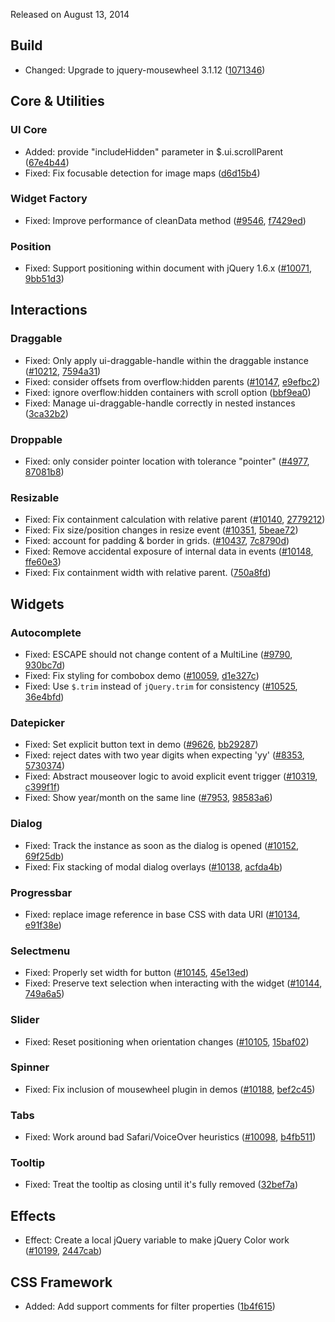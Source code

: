 <script>{
	"title": "jQuery UI 1.11.1 Changelog"
}</script>

Released on August 13, 2014

## Build

* Changed: Upgrade to jquery-mousewheel 3.1.12 ([1071346](https://github.com/jquery/jquery-ui/commit/1071346aea784e0f22c85f260499135f76482f9f))

## Core &amp; Utilities

### UI Core

* Added: provide "includeHidden" parameter in $.ui.scrollParent ([67e4b44](https://github.com/jquery/jquery-ui/commit/67e4b44b295517cb81ced7b6c41fd9898a45d0d9))
* Fixed: Fix focusable detection for image maps ([d6d15b4](https://github.com/jquery/jquery-ui/commit/d6d15b455839aa3a75cbcc5df2d7fa41299b59a9))

### Widget Factory

* Fixed: Improve performance of cleanData method ([#9546](https://bugs.jqueryui.com/ticket/9546), [f7429ed](https://github.com/jquery/jquery-ui/commit/f7429edfe96d322cdec850f7207efba8125767a6))

### Position

* Fixed: Support positioning within document with jQuery 1.6.x ([#10071](https://bugs.jqueryui.com/ticket/10071), [9bb51d3](https://github.com/jquery/jquery-ui/commit/9bb51d308e0a72bc67db948e92345c826a8f724d))


## Interactions

### Draggable

* Fixed: Only apply ui-draggable-handle within the draggable instance ([#10212](https://bugs.jqueryui.com/ticket/10212), [7594a31](https://github.com/jquery/jquery-ui/commit/7594a3142547e078326872cb0d6e2d7f32f4c808))
* Fixed: consider offsets from overflow:hidden parents ([#10147](https://bugs.jqueryui.com/ticket/10147), [e9efbc2](https://github.com/jquery/jquery-ui/commit/e9efbc222149ca7c7a5fef2c0fe28b7b1d9be698))
* Fixed: ignore overflow:hidden containers with scroll option ([bbf9ea0](https://github.com/jquery/jquery-ui/commit/bbf9ea0942622a40d1adafeaed7045e0cf6ff8fd))
* Fixed: Manage ui-draggable-handle correctly in nested instances ([3ca32b2](https://github.com/jquery/jquery-ui/commit/3ca32b2ad8a3366d14317eb767e89d28254e97a4))

### Droppable

* Fixed: only consider pointer location with tolerance "pointer" ([#4977](https://bugs.jqueryui.com/ticket/4977), [87081b8](https://github.com/jquery/jquery-ui/commit/87081b855c5ded96039d16791a30ff0181fb5a9f))

### Resizable

* Fixed: Fix containment calculation with relative parent ([#10140](https://bugs.jqueryui.com/ticket/10140), [2779212](https://github.com/jquery/jquery-ui/commit/2779212a0e6e34fdea3f0d442e4d92218ac943fa))
* Fixed: Fix size/position changes in resize event ([#10351](https://bugs.jqueryui.com/ticket/10351), [5beae72](https://github.com/jquery/jquery-ui/commit/5beae72e7773d35d46195a4359cb8f845dfb0f4f))
* Fixed: account for padding &amp; border in grids. ([#10437](https://bugs.jqueryui.com/ticket/10437), [7c8790d](https://github.com/jquery/jquery-ui/commit/7c8790dcc881c8e82390bb5abe31fad35afdaaa0))
* Fixed: Remove accidental exposure of internal data in events ([#10148](https://bugs.jqueryui.com/ticket/10148), [ffe60e3](https://github.com/jquery/jquery-ui/commit/ffe60e39db568f7acc3fff4b1a9f9f3a1d0b7c62))
* Fixed: Fix containment width with relative parent. ([750a8fd](https://github.com/jquery/jquery-ui/commit/750a8fd0c267aaba784f6dc76924619dbb459762))


## Widgets

### Autocomplete

* Fixed: ESCAPE should not change content of a MultiLine ([#9790](https://bugs.jqueryui.com/ticket/9790), [930bc7d](https://github.com/jquery/jquery-ui/commit/930bc7df666c997add9978d3cc3139559e71ae77))
* Fixed: Fix styling for combobox demo ([#10059](https://bugs.jqueryui.com/ticket/10059), [d1e327c](https://github.com/jquery/jquery-ui/commit/d1e327c189cb12661f53d6962ece07b31dec86cb))
* Fixed: Use `$.trim` instead of `jQuery.trim` for consistency ([#10525](https://bugs.jqueryui.com/ticket/10525), [36e4bfd](https://github.com/jquery/jquery-ui/commit/36e4bfd516c10140d8517ed9e2eb067be2e5c837))

### Datepicker

* Fixed: Set explicit button text in demo ([#9626](https://bugs.jqueryui.com/ticket/9626), [bb29287](https://github.com/jquery/jquery-ui/commit/bb29287c3c26445eb2808e014cf74f60a11c3aa4))
* Fixed: reject dates with two year digits when expecting 'yy' ([#8353](https://bugs.jqueryui.com/ticket/8353), [5730374](https://github.com/jquery/jquery-ui/commit/573037423822fa04a1888e3bcc52243b9324c5e2))
* Fixed: Abstract mouseover logic to avoid explicit event trigger ([#10319](https://bugs.jqueryui.com/ticket/10319), [c399f1f](https://github.com/jquery/jquery-ui/commit/c399f1f77a015d4f269e3bda98720ebea9bb0c7a))
* Fixed: Show year/month on the same line ([#7953](https://bugs.jqueryui.com/ticket/7953), [98583a6](https://github.com/jquery/jquery-ui/commit/98583a6563e7ae98ed67b5d70db2bff814c11e4e))


### Dialog

* Fixed: Track the instance as soon as the dialog is opened ([#10152](https://bugs.jqueryui.com/ticket/10152), [69f25db](https://github.com/jquery/jquery-ui/commit/69f25dbff71d9864ce7ce46c47003413f8b7deb2))
* Fixed: Fix stacking of modal dialog overlays ([#10138](https://bugs.jqueryui.com/ticket/10138), [acfda4b](https://github.com/jquery/jquery-ui/commit/acfda4be521e48c6b61cc458a715ef163892ac36))

### Progressbar

* Fixed: replace image reference in base CSS with data URI ([#10134](https://bugs.jqueryui.com/ticket/10134), [e91f38e](https://github.com/jquery/jquery-ui/commit/e91f38ef1ede2a6191e718c6628fd7c34cfe5103))

### Selectmenu

* Fixed: Properly set width for button ([#10145](https://bugs.jqueryui.com/ticket/10145), [45e13ed](https://github.com/jquery/jquery-ui/commit/45e13ed208b3533e91d008789d61e5138501428a))
* Fixed: Preserve text selection when interacting with the widget ([#10144](https://bugs.jqueryui.com/ticket/10144), [749a6a5](https://github.com/jquery/jquery-ui/commit/749a6a56677fe29d2bf777d79811ce8bdd1b5fad))

### Slider

* Fixed: Reset positioning when orientation changes ([#10105](https://bugs.jqueryui.com/ticket/10105), [15baf02](https://github.com/jquery/jquery-ui/commit/15baf024c3352f0c593a49d70a3a87e4bc13c36b))

### Spinner
* Fixed: Fix inclusion of mousewheel plugin in demos ([#10188](https://bugs.jqueryui.com/ticket/10188), [bef2c45](https://github.com/jquery/jquery-ui/commit/bef2c456cafb60951a71386ed0b21ee7f7ae65c8))

### Tabs

* Fixed: Work around bad Safari/VoiceOver heuristics ([#10098](https://bugs.jqueryui.com/ticket/10098), [b4fb511](https://github.com/jquery/jquery-ui/commit/b4fb51199dcdaf08d959cfb8a6d5f5a6f8e76d75))

### Tooltip

* Fixed: Treat the tooltip as closing until it's fully removed ([32bef7a](https://github.com/jquery/jquery-ui/commit/32bef7ad4ea120fb32a79e1ea49bd9b846bcf835))

## Effects

* Effect: Create a local jQuery variable to make jQuery Color work ([#10199](https://bugs.jqueryui.com/ticket/10199), [2447cab](https://github.com/jquery/jquery-ui/commit/2447cabd598ed4b58587fa5054a0c9f7b9bd9bd6))


## CSS Framework

* Added: Add support comments for filter properties ([1b4f615](https://github.com/jquery/jquery-ui/commit/1b4f61509a321cde82bf4df7ccc9a3da8219d106))
